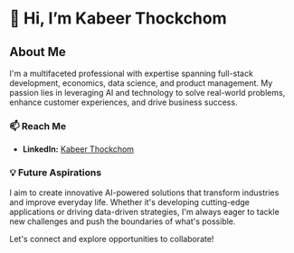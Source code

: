 # 👋 Hi, I’m Kabeer Thockchom

## About Me
I'm a multifaceted professional with expertise spanning full-stack development, economics, data science, and product management. My passion lies in leveraging AI and technology to solve real-world problems, enhance customer experiences, and drive business success.

### 📫 Reach Me
- **LinkedIn:** [Kabeer Thockchom](https://www.linkedin.com/in/kabeer-thockchom/)

### 💡 Future Aspirations
I aim to create innovative AI-powered solutions that transform industries and improve everyday life. Whether it's developing cutting-edge applications or driving data-driven strategies, I'm always eager to tackle new challenges and push the boundaries of what's possible.

Let's connect and explore opportunities to collaborate!
<!---
KabeerThockchom/KabeerThockchom is a ✨ special ✨ repository because its `README.md` (this file) appears on your GitHub profile.
You can click the Preview link to take a look at your changes.
--->
